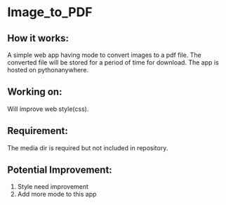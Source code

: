 # Image_to_PDF

## How it works:
A simple web app having mode to convert images to a pdf file. 
The converted file will be stored for a period of time for download. 
The app is hosted on pythonanywhere.

## Working on:
Will improve web style(css).

## Requirement:
The media dir is required but not included in repository.

## Potential Improvement:
1. Style need improvement
2. Add more mode to this app  

